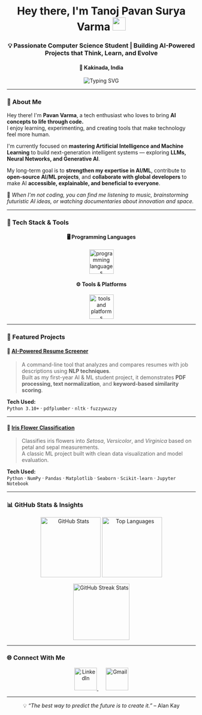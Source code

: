 <!-- HEADER SECTION -->
<h1 align="center">Hey there, I'm Tanoj Pavan Surya Varma <img src="https://raw.githubusercontent.com/MartinHeinz/MartinHeinz/master/wave.gif" width="35px"></h1>
<h3 align="center">💡 Passionate Computer Science Student | Building AI-Powered Projects that Think, Learn, and Evolve</h3>
<h4 align="center">📍 Kakinada, India</h4>

<!-- ANIMATED INTRO -->
<p align="center">
  <img src="https://readme-typing-svg.herokuapp.com?font=Fira+Code&weight=500&size=24&pause=1000&color=36BCF7&width=500&lines=AI+%26+ML+Enthusiast;Python+Developer;Tech+Explorer+from+India" alt="Typing SVG" />
</p>

---

<!-- ABOUT ME SECTION -->
### 🚀 About Me

Hey there! I'm **Pavan Varma**, a tech enthusiast who loves to bring **AI concepts to life through code.**  
I enjoy learning, experimenting, and creating tools that make technology feel more human.

I'm currently focused on **mastering Artificial Intelligence and Machine Learning** to build next-generation intelligent systems — exploring **LLMs, Neural Networks, and Generative AI**.  

My long-term goal is to **strengthen my expertise in AI/ML**, contribute to **open-source AI/ML projects**, and **collaborate with global developers** to make AI **accessible, explainable, and beneficial to everyone**.  

💬 *When I'm not coding, you can find me listening to music, brainstorming futuristic AI ideas, or watching documentaries about innovation and space.*

---

<!-- TECH STACK SECTION -->
### 🧠 Tech Stack & Tools  

<div align="center">

#### 🖥️ Programming Languages  
<a href="#"><img src="https://skillicons.dev/icons?i=c,python,java" height="65" alt="programming languages"/></a>

#### ⚙️ Tools & Platforms  
<a href="#"><img src="https://skillicons.dev/icons?i=git,github,vscode,jupyter" height="65" alt="tools and platforms"/></a>

</div>

---

<!-- FEATURED PROJECTS -->
### 🌟 Featured Projects

#### 🧩 [AI-Powered Resume Screener](https://github.com/varma1221/AI-Resume-Screener-CLI)
> A command-line tool that analyzes and compares resumes with job descriptions using **NLP techniques**.  
> Built as my first-year AI & ML student project, it demonstrates **PDF processing, text normalization**, and **keyword-based similarity scoring**.

**Tech Used:**  
`Python 3.10+` · `pdfplumber` · `nltk` · `fuzzywuzzy`

---

#### 🌺 [Iris Flower Classification](https://github.com/varma1221/Iris-Flower-Classification)
> Classifies iris flowers into *Setosa*, *Versicolor*, and *Virginica* based on petal and sepal measurements.  
> A classic ML project built with clean data visualization and model evaluation.

**Tech Used:**  
`Python` · `NumPy` · `Pandas` · `Matplotlib` · `Seaborn` · `Scikit-learn` · `Jupyter Notebook`

---

<!-- GITHUB STATS -->
### 📊 GitHub Stats & Insights

<p align="center">
  <img src="https://github-readme-stats.vercel.app/api?username=varma1221&show_icons=true&theme=tokyonight" alt="GitHub Stats" height="160"/>
  <img src="https://github-readme-stats.vercel.app/api/top-langs/?username=varma1221&layout=compact&theme=tokyonight" alt="Top Languages" height="160"/>
</p>

<p align="center">
  <img src="https://github-readme-streak-stats.herokuapp.com/?user=varma1221&theme=tokyonight" alt="GitHub Streak Stats" height="150"/>
</p>

---

<!-- CONNECT SECTION -->
### 🌐 Connect With Me

<p align="center">
  <a href="https://www.linkedin.com/in/tanoj-pavan-surya-varma-penmatsa-868122320" target="_blank">
    <img src="https://skillicons.dev/icons?i=linkedin" height="60" alt="LinkedIn"/>
  </a>
  &nbsp;&nbsp;&nbsp;&nbsp;
  <a href="mailto:pavansvarma888@gmail.com" target="_blank">
    <img src="https://skillicons.dev/icons?i=gmail" height="60" alt="Gmail"/>
  </a>
</p>

---

<!-- FOOTER QUOTE -->
<p align="center">
  💡 <i>“The best way to predict the future is to create it.”</i> – Alan Kay
</p>
